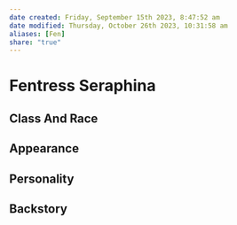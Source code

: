 ```yaml
---
date created: Friday, September 15th 2023, 8:47:52 am
date modified: Thursday, October 26th 2023, 10:31:58 am
aliases: [Fen]
share: "true"
---
```

# Fentress Seraphina
## Class And Race

## Appearance

## Personality

## Backstory

